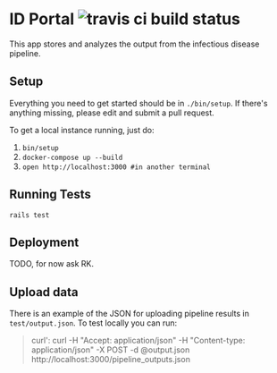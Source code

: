 # ID Portal ![travis ci build status](https://travis-ci.org/chanzuckerberg/idseq-web.svg?branch=master)

This app stores and analyzes the output from the infectious disease pipeline.

## Setup

Everything you need to get started should be in `./bin/setup`.  If there's anything missing, please edit and submit a pull request.

To get a local instance running, just do:

1. `bin/setup`
1. `docker-compose up --build`
1. `open http://localhost:3000 #in another terminal`

## Running Tests

`rails test`

## Deployment

TODO, for now ask RK.

## Upload data

There is an example of the JSON for uploading pipeline results in `test/output.json`. To test locally you can run:

>curl': curl -H "Accept: application/json" -H "Content-type: application/json" -X POST -d @output.json http://localhost:3000/pipeline_outputs.json
